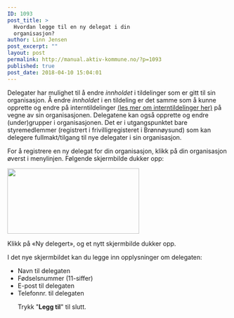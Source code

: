 ```yaml
---
ID: 1093
post_title: >
  Hvordan legge til en ny delegat i din
  organisasjon?
author: Linn Jensen
post_excerpt: ""
layout: post
permalink: http://manual.aktiv-kommune.no/?p=1093
published: true
post_date: 2018-04-10 15:04:01
---
```

Delegater har mulighet til å endre <em>innholdet</em> i tildelinger som er gitt til sin organisasjon. Å endre <em>innholdet</em> i en tildeling er det samme som å kunne opprette og endre på interntildelinger <a href="http://manual.aktiv-kommune.no/?p=914">(les mer om interntildelinger her)</a> på vegne av sin organisasjonen. 
Delegatene kan også opprette og endre (under)grupper i organisasjonen. Det er i utgangspunktet bare styremedlemmer (registrert i frivilligregisteret i Brønnøysund) som kan delegere fullmakt/tilgang til nye delegater i sin organisasjon.

For å registrere en ny delegat for din organisasjon, klikk på din organisasjon øverst i menylinjen. Følgende skjermbilde dukker opp:

<img class="alignnone size-medium wp-image-1094" src="http://manual.aktiv-kommune.no/wp-content/uploads/2018/04/ny-delegert-300x149.png" alt="" width="300" height="149" />

Klikk på «Ny delegert», og et nytt skjermbilde dukker opp.

I det nye skjermbildet kan du legge inn opplysninger om delegaten:
<ul>
 	<li>Navn til delegaten</li>
 	<li>Fødselsnummer (11-siffer)</li>
 	<li>E-post til delegaten</li>
 	<li>Telefonnr. til delegaten</li>

Trykk "<strong>Legg til</strong>" til slutt.
</ul>
